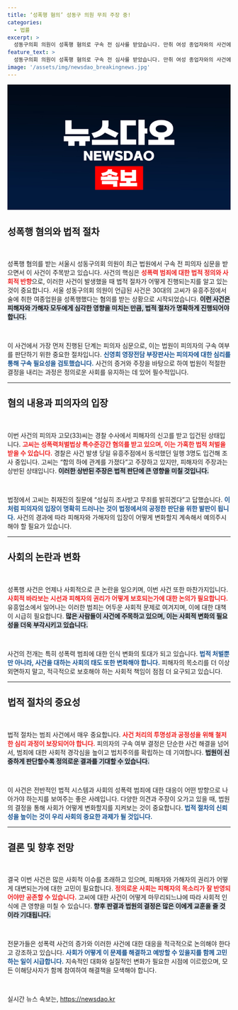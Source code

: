```yaml
---
title: ‘성폭행 혐의’ 성동구 의원 무죄 주장 중!
categories:
  - 법률
excerpt: >
  성동구의회 의원이 성폭행 혐의로 구속 전 심사를 받았습니다. 만취 여성 종업자와의 사건에 대한 진실은? 무죄를 밝히겠다라는 그의 주장과 함께, 정치적 파장도 주목됩니다. 클릭하여 사건의 전모를 확인하세요!
feature_text: >
  성동구의회 의원이 성폭행 혐의로 구속 전 심사를 받았습니다. 만취 여성 종업자와의 사건에 대한 진실은? 무죄를 밝히겠다라는 그의 주장과 함께, 정치적 파장도 주목됩니다. 클릭하여 사건의 전모를 확인하세요!
image: '/assets/img/newsdao_breakingnews.jpg'
---
```


<p><img src="/assets/img/newsdao_breakingnews.jpg" alt="bookingtag 속보" /></p>

<h2 data-ke-size="size26">성폭행 혐의와 법적 절차</h2>

<p data-ke-size="size16">&nbsp;</p>

<p>성폭행 혐의를 받는 서울시 성동구의회 의원이 최근 법원에서 구속 전 피의자 심문을 받으면서 이 사건이 주목받고 있습니다. 사건의 핵심은 <b><span style="color: #ee2323;">성폭력 범죄에 대한 법적 정의와 사회적 반향</span></b>으로, 이러한 사건이 발생했을 때 법적 절차가 어떻게 진행되는지를 알고 있는 것이 중요합니다. 서울 성동구의회 의원이 언급된 사건은 30대의 고씨가 유흥주점에서 술에 취한 여종업원을 성폭행했다는 혐의를 받는 상황으로 시작되었습니다. <b><span style="background-color: #21538527;">이런 사건은 피해자와 가해자 모두에게 심각한 영향을 미치는 만큼, 법적 절차가 명확하게 진행되어야 합니다.</span></b></p>

<p data-ke-size="size16">&nbsp;</p>

<p>이 사건에서 가장 먼저 진행된 단계는 피의자 심문으로, 이는 법원이 피의자의 구속 여부를 판단하기 위한 중요한 절차입니다. <b><span style="color: #1a5490;">신영희 영장전담 부장판사는 피의자에 대한 심리를 통해 구속 필요성을 검토했습니다.</span></b> 사건의 증거와 주장을 바탕으로 하여 법원이 적절한 결정을 내리는 과정은 정의로운 사회를 유지하는 데 있어 필수적입니다. </p>

<hr>

<h2 data-ke-size="size26">혐의 내용과 피의자의 입장</h2>

<p data-ke-size="size16">&nbsp;</p>

<p>이번 사건의 피의자 고모(33)씨는 경찰 수사에서 피해자의 신고를 받고 입건된 상태입니다. <b><span style="color: #ee2323;">고씨는 성폭력처벌법상 특수준강간 혐의를 받고 있으며, 이는 가혹한 법적 처벌을 받을 수 있습니다.</span></b> 경찰은 사건 발생 당일 유흥주점에서 동석했던 일행 3명도 입건해 조사 중입니다. 고씨는 “합의 하에 관계를 가졌다”고 주장하고 있지만, 피해자의 주장과는 상반된 상태입니다. <b><span style="background-color: #21538527;">이러한 상반된 주장은 법적 판단에 큰 영향을 미칠 것입니다.</span></b></p>

<p data-ke-size="size16">&nbsp;</p>

<p>법정에서 고씨는 취재진의 질문에 “성실히 조사받고 무죄를 밝히겠다”고 답했습니다. <b><span style="color: #1a5490;">이처럼 피의자의 입장이 명확히 드러나는 것이 법정에서의 공정한 판단을 위한 발판이 됩니다.</span></b> 사건의 경과에 따라 피해자와 가해자의 입장이 어떻게 변화할지 계속해서 예의주시해야 할 필요가 있습니다. </p>

<hr>

<h2 data-ke-size="size26">사회의 논란과 변화</h2>

<p data-ke-size="size16">&nbsp;</p>

<p>성폭행 사건은 언제나 사회적으로 큰 논란을 일으키며, 이번 사건 또한 마찬가지입니다. <b><span style="color: #ee2323;">사회적 바라보는 시선과 피해자의 권리가 어떻게 보호되는가에 대한 논의가 필요합니다.</span></b> 유흥업소에서 일어나는 이러한 범죄는 어두운 사회적 문제로 여겨지며, 이에 대한 대책이 시급히 필요합니다. <b><span style="background-color: #21538527;">많은 사람들이 사건에 주목하고 있으며, 이는 사회적 변화의 필요성을 더욱 부각시키고 있습니다.</span></b></p>

<p data-ke-size="size16">&nbsp;</p>

<p>사건의 전개는 특히 성폭력 범죄에 대한 인식 변화의 토대가 되고 있습니다. <b><span style="color: #1a5490;">법적 처벌뿐만 아니라, 사건을 대하는 사회의 태도 또한 변화해야 합니다.</span></b> 피해자의 목소리를 더 이상 외면하지 말고, 적극적으로 보호해야 하는 사회적 책임이 점점 더 요구되고 있습니다. </p>

<hr>

<h2 data-ke-size="size26">법적 절차의 중요성</h2>

<p data-ke-size="size16">&nbsp;</p>

<p>법적 절차는 범죄 사건에서 매우 중요합니다. <b><span style="color: #ee2323;">사건 처리의 투명성과 공정성을 위해 철저한 심리 과정이 보장되어야 합니다.</span></b> 피의자의 구속 여부 결정은 단순한 사건 해결을 넘어서, 범죄에 대한 사회적 경각심을 높이고 법치주의를 확립하는 데 기여합니다. <b><span style="background-color: #21538527;">법원이 신중하게 판단할수록 정의로운 결과를 기대할 수 있습니다.</span></b></p>

<p data-ke-size="size16">&nbsp;</p>

<p>이 사건은 전반적인 법적 시스템과 사회의 성폭력 범죄에 대한 대응이 어떤 방향으로 나아가야 하는지를 보여주는 좋은 사례입니다. 다양한 의견과 주장이 오가고 있을 때, 법원의 결정을 통해 사회가 어떻게 변화할지를 지켜보는 것이 중요합니다. <b><span style="color: #1a5490;">법적 절차의 신뢰성을 높이는 것이 우리 사회의 중요한 과제가 될 것입니다.</span></b></p>

<hr>

<h2 data-ke-size="size26">결론 및 향후 전망</h2>

<p data-ke-size="size16">&nbsp;</p>

<p>결국 이번 사건은 많은 사회적 이슈를 초래하고 있으며, 피해자와 가해자의 권리가 어떻게 대변되는가에 대한 고민이 필요합니다. <b><span style="color: #ee2323;">정의로운 사회는 피해자의 목소리가 잘 반영되어야만 공존할 수 있습니다.</span></b> 고씨에 대한 사건이 어떻게 마무리되느냐에 따라 사회적 인식에 큰 영향을 미칠 수 있습니다. <b><span style="background-color: #21538527;">향후 판결과 법원의 결정은 많은 이에게 교훈을 줄 것이라 기대됩니다.</span></b></p>

<p data-ke-size="size16">&nbsp;</p>

<p>전문가들은 성폭력 사건의 증가와 이러한 사건에 대한 대응을 적극적으로 논의해야 한다고 강조하고 있습니다. <b><span style="color: #1a5490;">사회가 어떻게 이 문제를 해결하고 예방할 수 있을지를 함께 고민하는 일이 시급합니다.</span></b> 지속적인 대화와 실질적인 변화가 필요한 시점에 이르렀으며, 모든 이해당사자가 함께 참여하여 해결책을 모색해야 합니다. </p>

<p data-ke-size="size16">&nbsp;</p>
실시간 뉴스 속보는, <a href="https://newsdao.kr" rel="dofollow">https://newsdao.kr</a>


